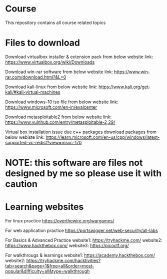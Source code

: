 # Course
This repository contains all course related topics


# Files to download

Download virtualbox installer & extension pack from below website
link: https://www.virtualbox.org/wiki/Downloads

Download win-rar software from below website
link: https://www.win-rar.com/download.html?&L=0

Download kali-linux from below website
link: https://www.kali.org/get-kali/#kali-virtual-machines

Download windows-10 iso file from below website
link: https://www.microsoft.com/en-in/evalcenter

Download metasploitable2 from below website
link: https://www.vulnhub.com/entry/metasploitable-2,29/

Virtual box installation issue due c++ packages download packages from below webiste 
link: https://learn.microsoft.com/en-us/cpp/windows/latest-supported-vc-redist?view=msvc-170

# NOTE: this software are files not designed by me so please use it with caution


# Learning websites

For linux practice
https://overthewire.org/wargames/

For web application practice
https://portswigger.net/web-security/all-labs

For Basics & Advanced Practice
website1: https://tryhackme.com/
website2: https://www.hackthebox.com/
website3: https://picoctf.org/

For walkthrougs & learnings
website1: https://academy.hackthebox.com/
website2: https://tryhackme.com/hacktivities?tab=search&page=1&free=all&order=most-popular&difficulty=all&type=walkthrough
